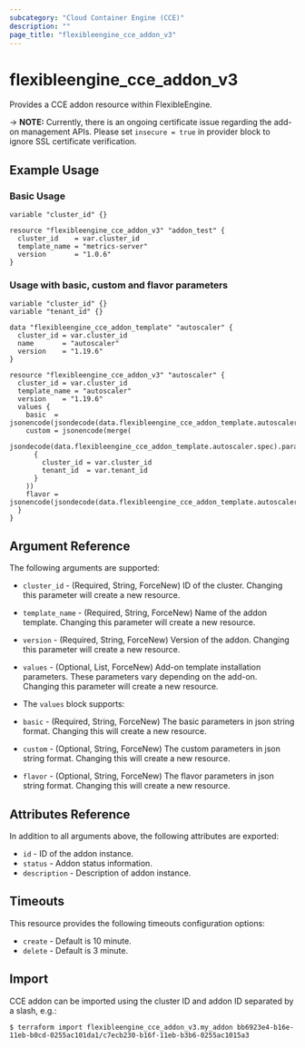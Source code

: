 ```yaml
---
subcategory: "Cloud Container Engine (CCE)"
description: ""
page_title: "flexibleengine_cce_addon_v3"
---
```


# flexibleengine_cce_addon_v3

Provides a CCE addon resource within FlexibleEngine.

-> **NOTE:** Currently, there is an ongoing certificate issue regarding the add-on management APIs.
  Please set `insecure = true` in provider block to ignore SSL certificate verification.

## Example Usage

### Basic Usage

```hcl
variable "cluster_id" {}

resource "flexibleengine_cce_addon_v3" "addon_test" {
  cluster_id    = var.cluster_id
  template_name = "metrics-server"
  version       = "1.0.6"
}
```

### Usage with basic, custom and flavor parameters

```hcl
variable "cluster_id" {}
variable "tenant_id" {}

data "flexibleengine_cce_addon_template" "autoscaler" {
  cluster_id = var.cluster_id
  name       = "autoscaler"
  version    = "1.19.6"
}

resource "flexibleengine_cce_addon_v3" "autoscaler" {
  cluster_id = var.cluster_id
  template_name = "autoscaler"
  version    = "1.19.6"
  values {
    basic  = jsonencode(jsondecode(data.flexibleengine_cce_addon_template.autoscaler.spec).basic)
    custom = jsonencode(merge(
      jsondecode(data.flexibleengine_cce_addon_template.autoscaler.spec).parameters.custom,
      {
        cluster_id = var.cluster_id
        tenant_id  = var.tenant_id
      }
    ))
    flavor = jsonencode(jsondecode(data.flexibleengine_cce_addon_template.autoscaler.spec).parameters.flavor2)
  }
}
```

## Argument Reference

The following arguments are supported:

* `cluster_id` - (Required, String, ForceNew) ID of the cluster. Changing this parameter will create a new resource.

* `template_name` - (Required, String, ForceNew) Name of the addon template.
  Changing this parameter will create a new resource.

* `version` - (Required, String, ForceNew) Version of the addon. Changing this parameter will create a new resource.

* `values` - (Optional, List, ForceNew) Add-on template installation parameters.
  These parameters vary depending on the add-on. Changing this parameter will create a new resource.

* The `values` block supports:

* `basic` - (Required, String, ForceNew) The basic parameters in json string format.
  Changing this will create a new resource.

* `custom` - (Optional, String, ForceNew) The custom parameters in json string format.
  Changing this will create a new resource.

* `flavor` - (Optional, String, ForceNew) The flavor parameters in json string format.
  Changing this will create a new resource.

## Attributes Reference

In addition to all arguments above, the following attributes are exported:

* `id` - ID of the addon instance.
* `status` - Addon status information.
* `description` - Description of addon instance.

## Timeouts

This resource provides the following timeouts configuration options:

* `create` - Default is 10 minute.
* `delete` - Default is 3 minute.

## Import

CCE addon can be imported using the cluster ID and addon ID separated by a slash, e.g.:

```
$ terraform import flexibleengine_cce_addon_v3.my_addon bb6923e4-b16e-11eb-b0cd-0255ac101da1/c7ecb230-b16f-11eb-b3b6-0255ac1015a3
```
